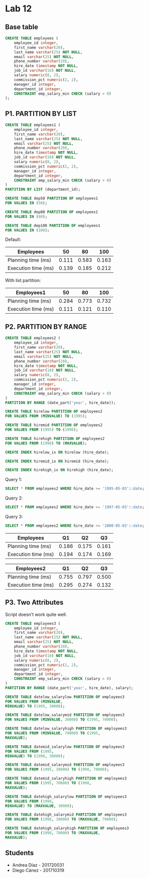 # Lab 12

## Base table

```sql
CREATE TABLE employees (
    employee_id integer,
    first_name varchar(20),
    last_name varchar(25) NOT NULL,
    email varchar(25) NOT NULL,
    phone_number varchar(20),
    hire_date timestamp NOT NULL,
    job_id varchar(10) NOT NULL,
    salary numeric(8, 2),
    commission_pct numeric(2, 2),
    manager_id integer,
    department_id integer,
    CONSTRAINT emp_salary_min CHECK (salary > 0)
);

```

## P1. PARTITION BY LIST

```sql
CREATE TABLE employees1 (
    employee_id integer,
    first_name varchar(20),
    last_name varchar(25) NOT NULL,
    email varchar(25) NOT NULL,
    phone_number varchar(20),
    hire_date timestamp NOT NULL,
    job_id varchar(10) NOT NULL,
    salary numeric(8, 2),
    commission_pct numeric(2, 2),
    manager_id integer,
    department_id integer,
    CONSTRAINT emp_salary_min CHECK (salary > 0)
)
PARTITION BY LIST (department_id);

CREATE TABLE dep50 PARTITION OF employees1
FOR VALUES IN (50);

CREATE TABLE dep80 PARTITION OF employees1
FOR VALUES IN (80);

CREATE TABLE dep100 PARTITION OF employees1
FOR VALUES IN (100);

```

Default:

| Employees           | 50    | 80    | 100   |
|---------------------|-------|-------|-------|
| Planning time (ms)  | 0.111 | 0.583 | 0.163 |
| Execution time (ms) | 0.139 | 0.185 | 0.212 |


With list partition:

| Employees1          | 50    | 80    | 100   |
|---------------------|-------|-------|-------|
| Planning time (ms)  | 0.284 | 0.773 | 0.732 |
| Execution time (ms) | 0.111 | 0.121 | 0.110 |

## P2. PARTITION BY RANGE

```sql
CREATE TABLE employees2 (
    employee_id integer,
    first_name varchar(20),
    last_name varchar(25) NOT NULL,
    email varchar(25) NOT NULL,
    phone_number varchar(20),
    hire_date timestamp NOT NULL,
    job_id varchar(10) NOT NULL,
    salary numeric(8, 2),
    commission_pct numeric(2, 2),
    manager_id integer,
    department_id integer,
    CONSTRAINT emp_salary_min CHECK (salary > 0)
)
PARTITION BY RANGE (date_part('year', hire_date));

CREATE TABLE hirelow PARTITION OF employees2
FOR VALUES FROM (MINVALUE) TO (1995);

CREATE TABLE hiremid PARTITION OF employees2
FOR VALUES FROM (1995) TO (1998);

CREATE TABLE hirehigh PARTITION OF employees2
FOR VALUES FROM (1998) TO (MAXVALUE);

CREATE INDEX hirelow_ix ON hirelow (hire_date);

CREATE INDEX hiremid_ix ON hiremid (hire_date);

CREATE INDEX hirehigh_ix ON hirehigh (hire_date);

```

Query 1:

```sql
SELECT * FROM employees2 WHERE hire_date >= '1995-05-03'::date;
```

Query 2:


```sql
SELECT * FROM employees2 WHERE hire_date >= '1997-05-03'::date;
```

Query 3:

```sql
SELECT * FROM employees2 WHERE hire_date >= '2000-05-03'::date;
```

| Employees           | Q1    | Q2    | Q3    |
|---------------------|-------|-------|-------|
| Planning time (ms)  | 0.186 | 0.175 | 0.161 |
| Execution time (ms) | 0.194 | 0.174 | 0.169 |

| Employees2          | Q1    | Q2    | Q3    |
|---------------------|-------|-------|-------|
| Planning time (ms)  | 0.755 | 0.797 | 0.500 |
| Execution time (ms) | 0.295 | 0.274 | 0.132 |


## P3. Two Attributes

Script doesn't work quite well.

```sql
CREATE TABLE employees3 (
    employee_id integer,
    first_name varchar(20),
    last_name varchar(25) NOT NULL,
    email varchar(25) NOT NULL,
    phone_number varchar(20),
    hire_date timestamp NOT NULL,
    job_id varchar(10) NOT NULL,
    salary numeric(8, 2),
    commission_pct numeric(2, 2),
    manager_id integer,
    department_id integer,
    CONSTRAINT emp_salary_min CHECK (salary > 0)
)
PARTITION BY RANGE (date_part('year', hire_date), salary);

CREATE TABLE datelow_salarylow PARTITION OF employees3
FOR VALUES FROM (MINVALUE,
MINVALUE) TO (1995, 30000);

CREATE TABLE datelow_salarymid PARTITION OF employees3
FOR VALUES FROM (MINVALUE, 30000) TO (1995, 70000);

CREATE TABLE datelow_salaryhigh PARTITION OF employees3
FOR VALUES FROM (MINVALUE, 70000) TO (1995,
MAXVALUE);

CREATE TABLE datemid_salarylow PARTITION OF employees3
FOR VALUES FROM (1995,
MINVALUE) TO (1998, 30000);

CREATE TABLE datemid_salarymid PARTITION OF employees3
FOR VALUES FROM (1995, 30000) TO (1998, 70000);

CREATE TABLE datemid_salaryhigh PARTITION OF employees3
FOR VALUES FROM (1995, 70000) TO (1998,
MAXVALUE);

CREATE TABLE datehigh_salarylow PARTITION OF employees3
FOR VALUES FROM (1998,
MINVALUE) TO (MAXVALUE, 30000);

CREATE TABLE datehigh_salarymid PARTITION OF employees3
FOR VALUES FROM (1998, 30000) TO (MAXVALUE, 70000);

CREATE TABLE datehigh_salaryhigh PARTITION OF employees3
FOR VALUES FROM (1998, 70000) TO (MAXVALUE,
MAXVALUE);
```


## Students

- Andrea Díaz - 201720031
- Diego Cánez - 201710319
